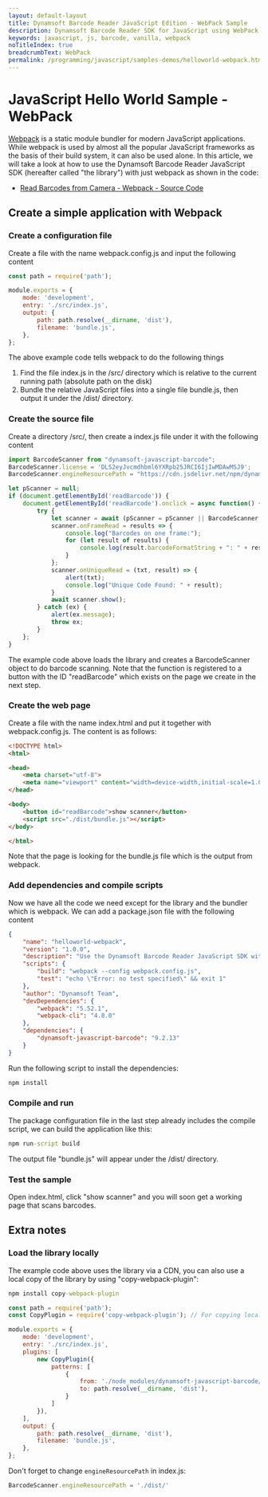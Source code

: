 ```yaml
---
layout: default-layout
title: Dynamsoft Barcode Reader JavaScript Edition - WebPack Sample
description: Dynamsoft Barcode Reader SDK for JavaScript using WebPack
keywords: javascript, js, barcode, vanilla, webpack
noTitleIndex: true
breadcrumbText: WebPack
permalink: /programming/javascript/samples-demos/helloworld-webpack.html
---
```


# JavaScript Hello World Sample - WebPack

[Webpack](https://webpack.js.org/) is a static module bundler for modern JavaScript applications. While webpack is used by almost all the popular JavaScript frameworks as the basis of their build system, it can also be used alone. In this article, we will take a look at how to use the Dynamsoft Barcode Reader JavaScript SDK (hereafter called "the library") with just webpack as shown in the code:

* <a target = "_blank" href="https://github.com/Dynamsoft/barcode-reader-javascript-samples/tree/main/1.hello-world/12.read-video-webpack">Read Barcodes from Camera - Webpack - Source Code</a>

## Create a simple application with Webpack

### Create a configuration file

Create a file with the name webpack.config.js and input the following content

```javascript
const path = require('path');

module.exports = {
    mode: 'development',
    entry: './src/index.js',
    output: {
        path: path.resolve(__dirname, 'dist'),
        filename: 'bundle.js',
    },
};
```

The above example code tells webpack to do the following things

1. Find the file index.js in the /src/ directory which is relative to the current running path (absolute path on the disk)
2. Bundle the relative JavaScript files into a single file bundle.js, then output it under the /dist/ directory.

### Create the source file

Create a directory /src/, then create a index.js file under it with the following content

```javascript
import BarcodeScanner from "dynamsoft-javascript-barcode";
BarcodeScanner.license = 'DLS2eyJvcmdhbml6YXRpb25JRCI6IjIwMDAwMSJ9';
BarcodeScanner.engineResourcePath = "https://cdn.jsdelivr.net/npm/dynamsoft-javascript-barcode@9.2.13/dist/";

let pScanner = null;
if (document.getElementById('readBarcode')) {
    document.getElementById('readBarcode').onclick = async function() {
        try {
            let scanner = await (pScanner = pScanner || BarcodeScanner.createInstance());
            scanner.onFrameRead = results => {
                console.log("Barcodes on one frame:");
                for (let result of results) {
                    console.log(result.barcodeFormatString + ": " + result.barcodeText);
                }
            };
            scanner.onUniqueRead = (txt, result) => {
                alert(txt);
                console.log("Unique Code Found: " + result);
            }
            await scanner.show();
        } catch (ex) {
            alert(ex.message);
            throw ex;
        }
    };
}
```

The example code above loads the library and creates a BarcodeScanner object to do barcode scanning. Note that the function is registered to a button with the ID "readBarcode" which exists on the page we create in the next step.

### Create the web page

Create a file with the name index.html and put it together with webpack.config.js. The content is as follows:

```html
<!DOCTYPE html>
<html>

<head>
    <meta charset="utf-8">
    <meta name="viewport" content="width=device-width,initial-scale=1.0">
</head>

<body>
    <button id="readBarcode">show scanner</button>
    <script src="./dist/bundle.js"></script>
</body>

</html>
```

Note that the page is looking for the bundle.js file which is the output from webpack.

### Add dependencies and compile scripts

Now we have all the code we need except for the library and the bundler which is webpack. We can add a package.json file with the following content

```json
{
    "name": "helloworld-webpack",
    "version": "1.0.0",
    "description": "Use the Dynamsoft Barcode Reader JavaScript SDK with just webpack",
    "scripts": {
        "build": "webpack --config webpack.config.js",
        "test": "echo \"Error: no test specified\" && exit 1"
    },
    "author": "Dynamsoft Team",
    "devDependencies": {
        "webpack": "5.52.1",
        "webpack-cli": "4.8.0"
    },
    "dependencies": {
        "dynamsoft-javascript-barcode": "9.2.13"
    }
}
```

Run the following script to install the dependencies:

```cmd
npm install
```

### Compile and run

The package configuration file in the last step already includes the compile script, we can build the application like this:

```cmd
npm run-script build
```

The output file "bundle.js" will appear under the /dist/ directory.

### Test the sample

Open index.html, click "show scanner" and you will soon get a working page that scans barcodes.

## Extra notes

### Load the library locally

The example code above uses the library via a CDN, you can also use a local copy of the library by using "copy-webpack-plugin":

```cmd
npm install copy-webpack-plugin
```

```javascript
const path = require('path');
const CopyPlugin = require('copy-webpack-plugin'); // For copying local resources

module.exports = {
    mode: 'development',
    entry: './src/index.js',
    plugins: [
        new CopyPlugin({
            patterns: [
                {
                    from: './node_modules/dynamsoft-javascript-barcode/dist',
                    to: path.resolve(__dirname, 'dist'),
                }
            ]
        }),
    ],
    output: {
        path: path.resolve(__dirname, 'dist'),
        filename: 'bundle.js',
    },
};
```

Don't forget to change `engineResourcePath` in index.js:

```javascript
BarcodeScanner.engineResourcePath = './dist/'
```
